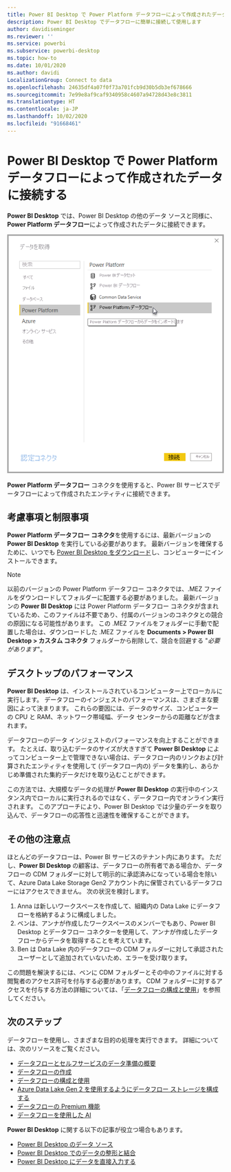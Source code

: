 ```yaml
---
title: Power BI Desktop で Power Platform データフローによって作成されたデータに接続する
description: Power BI Desktop でデータフローに簡単に接続して使用します
author: davidiseminger
ms.reviewer: ''
ms.service: powerbi
ms.subservice: powerbi-desktop
ms.topic: how-to
ms.date: 10/01/2020
ms.author: davidi
LocalizationGroup: Connect to data
ms.openlocfilehash: 24635df4a07f0f73a701fcb9d30b5db3ef678666
ms.sourcegitcommit: 7e99e8af9caf9340958c4607a94728d43e8c3811
ms.translationtype: HT
ms.contentlocale: ja-JP
ms.lasthandoff: 10/02/2020
ms.locfileid: "91668461"
---
```

# <a name="connect-to-data-created-by-power-platform-dataflows-in-power-bi-desktop"></a>Power BI Desktop で Power Platform データフローによって作成されたデータに接続する
**Power BI Desktop** では、Power BI Desktop の他のデータ ソースと同様に、**Power Platform データフロー**によって作成されたデータに接続できます。

![データフローへの接続](media/desktop-connect-dataflows/connect-dataflows_01.png)

**Power Platform データフロー** コネクタを使用すると、Power BI サービスでデータフローによって作成されたエンティティに接続できます。 

## <a name="considerations-and-limitations"></a>考慮事項と制限事項

**Power Platform データフロー コネクタ**を使用するには、最新バージョンの **Power BI Desktop** を実行している必要があります。 最新バージョンを確保するために、いつでも [Power BI Desktop をダウンロード](../fundamentals/desktop-get-the-desktop.md)し、コンピューターにインストールできます。  

> [!NOTE]
> 以前のバージョンの Power Platform データフロー コネクタでは、.MEZ ファイルをダウンロードしてフォルダーに配置する必要がありました。 最新バージョンの **Power BI Desktop** には Power Platform データフロー コネクタが含まれているため、このファイルは不要であり、付属のバージョンのコネクタとの競合の原因になる可能性があります。 この .MEZ ファイルをフォルダーに手動で配置した場合は、ダウンロードした .MEZ ファイルを **Documents > Power BI Desktop > カスタム コネクタ** フォルダーから削除して、競合を回避する "*必要があります*"。 

## <a name="desktop-performance"></a>デスクトップのパフォーマンス
**Power BI Desktop** は、インストールされているコンピューター上でローカルに実行します。 データフローのインジェストのパフォーマンスは、さまざまな要因によって決まります。 これらの要因には、データのサイズ、コンピューターの CPU と RAM、ネットワーク帯域幅、データ センターからの距離などが含まれます。

データフローのデータ インジェストのパフォーマンスを向上することができます。 たとえば、取り込むデータのサイズが大きすぎて **Power BI Desktop** によってコンピューター上で管理できない場合は、データフロー内のリンクおよび計算されたエンティティを使用して (データフロー内の) データを集約し、あらかじめ準備された集約データだけを取り込むことができます。 

この方法では、大規模なデータの処理が **Power BI Desktop** の実行中のインスタンス内でローカルに実行されるのではなく、データフロー内でオンライン実行されます。 このアプローチにより、Power BI Desktop では少量のデータを取り込んで、データフローの応答性と迅速性を確保することができます。

## <a name="additional-considerations"></a>その他の注意点

ほとんどのデータフローは、Power BI サービスのテナント内にあります。 ただし、**Power BI Desktop** の顧客は、データフローの所有者である場合か、データフローの CDM フォルダーに対して明示的に承認済みになっている場合を除いて、Azure Data Lake Storage Gen2 アカウント内に保管されているデータフローにはアクセスできません。 次の状況を検討します。

1.  Anna は新しいワークスペースを作成して、組織内の Data Lake にデータフローを格納するように構成しました。
2.  ベンは、アンナが作成したワークスペースのメンバーでもあり、Power BI Desktop とデータフロー コネクターを使用して、アンナが作成したデータフローからデータを取得することを考えています。
3.  Ben は Data Lake 内のデータフローの CDM フォルダーに対して承認されたユーザーとして追加されていないため、エラーを受け取ります。

この問題を解決するには、ベンに CDM フォルダーとその中のファイルに対する閲覧者のアクセス許可を付与する必要があります。 CDM フォルダーに対するアクセスを付与する方法の詳細については、「[データフローの構成と使用](dataflows/dataflows-configure-consume.md)」を参照してください。




## <a name="next-steps"></a>次のステップ
データフローを使用し、さまざまな目的の処理を実行できます。 詳細については、次のリソースをご覧ください。

* [データフローとセルフサービスのデータ準備の概要](dataflows/dataflows-introduction-self-service.md)
* [データフローの作成](dataflows/dataflows-create.md)
* [データフローの構成と使用](dataflows/dataflows-configure-consume.md)
* [Azure Data Lake Gen 2 を使用するようにデータフロー ストレージを構成する](dataflows/dataflows-azure-data-lake-storage-integration.md)
* [データフローの Premium 機能](dataflows/dataflows-premium-features.md)
* [データフローを使用した AI](dataflows/dataflows-machine-learning-integration.md)


**Power BI Desktop** に関する以下の記事が役立つ場合もあります。

* [Power BI Desktop のデータ ソース](../connect-data/desktop-data-sources.md)
* [Power BI Desktop でのデータの整形と結合](../connect-data/desktop-shape-and-combine-data.md)
* [Power BI Desktop にデータを直接入力する](../connect-data/desktop-enter-data-directly-into-desktop.md)